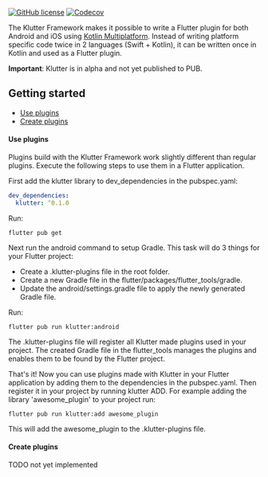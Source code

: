 [![GitHub license](https://img.shields.io/github/license/buijs-dev/klutter-dart?style=for-the-badge)](https://github.com/buijs-dev/klutter-dart/blob/main/LICENSE)
[![Codecov](https://img.shields.io/codecov/c/github/buijs-dev/klutter-dart?style=for-the-badge)](https://app.codecov.io/gh/buijs-dev/klutter-dart)

The Klutter Framework makes it possible to write a Flutter plugin for both Android and iOS using [Kotlin Multiplatform](https://kotlinlang.org/docs/multiplatform.html).
Instead of writing platform specific code twice in 2 languages (Swift + Kotlin), it can be written
once in Kotlin and used as a Flutter plugin.

<B>Important</B>: Klutter is in alpha and not yet published to PUB.

## Getting started
- [Use plugins](#Use%20plugins)
- [Create plugins](#Create%20plugins)

#### Use plugins
Plugins build with the Klutter Framework work slightly different than regular plugins.
Execute the following steps to use them in a Flutter application.

First add the klutter library to dev_dependencies in the pubspec.yaml:

```yaml
dev_dependencies:
  klutter: ^0.1.0
```

Run:

```shell
flutter pub get
```

Next run the android command to setup Gradle. This task will do 3 things for your Flutter project:
- Create a .klutter-plugins file in the root folder.
- Create a new Gradle file in the flutter/packages/flutter_tools/gradle.
- Update the android/settings.gradle file to apply the newly generated Gradle file.

Run:
```shell
flutter pub run klutter:android
```

The .klutter-plugins file will register all Klutter made plugins used in your project.
The created Gradle file in the flutter_tools manages the plugins and enables them to
be found by the Flutter project.

That's it! Now you can use plugins made with Klutter in your Flutter application by 
adding them to the dependencies in the pubspec.yaml. Then register it in your project
by running klutter ADD. For example adding the library 'awesome_plugin' to your project
run:

```shell
flutter pub run klutter:add awesome_plugin  
```

This will add the awesome_plugin to the .klutter-plugins file.

#### Create plugins
TODO not yet implemented